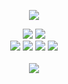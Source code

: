 <p align="center">
  <img src="https://capsule-render.vercel.app/api?type=venom&color=9ee7ff&height=250&section=header&text=chaeyoung&fontSize=30&animation=fadeIn"/>
</p>

<div align="center">
  <div>
    <img src="https://img.shields.io/badge/React-61DAFB?style=flat-square&logo=React&logoColor=black"/>
    <img src="https://img.shields.io/badge/Python-3776AB?style=flat-square&logo=Python&logoColor=white"/>
    <br>
    <img src="https://img.shields.io/badge/html5-E34F26.svg?style=flat-square&logo=html5&logoColor=white" />
    <img src="https://img.shields.io/badge/css3-1572B6.svg?style=flat-square&logo=css3&logoColor=white" />
    <img src="https://img.shields.io/badge/JavaScript-F7DF1E?style=flat-square&logo=javascript&logoColor=black"/>
    <img src="https://img.shields.io/badge/Typescript-3178C6?style=flat-square&logo=Typescript&logoColor=white"/>
  </div>
  <br>
  <div>
    <img src="https://github-readme-stats.vercel.app/api?username=chaeyoungwon&show_icons=true&theme=react" />
  </div>
</div>

